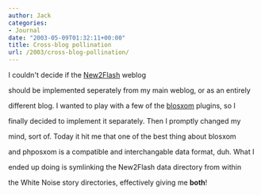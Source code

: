 ```yaml
---
author: Jack
categories:
- Journal
date: "2003-05-09T01:32:11+00:00"
title: Cross-blog pollination
url: /2003/cross-blog-pollination/
---
```


I couldn't decide if the [New2Flash][1] weblog
  

  
should be implemented seperately from my main weblog, or as an entirely
  

  
different blog. I wanted to play with a few of the [blosxom][2] plugins, so I
  

  
finally decided to implement it separately. Then I promptly changed my
  

  
mind, sort of. Today it hit me that one of the best thing about blosxom
  

  
and phposxom is a compatible and interchangable data format, duh. What I
  

  
ended up doing is symlinking the New2Flash data directory from within
  

  
the White Noise story directories, effectively giving me **both**!

 [1]: //www.jackbaty.com/weblogs/new2flash"
 [2]: //www.raelity.org/apps/blosxom/"